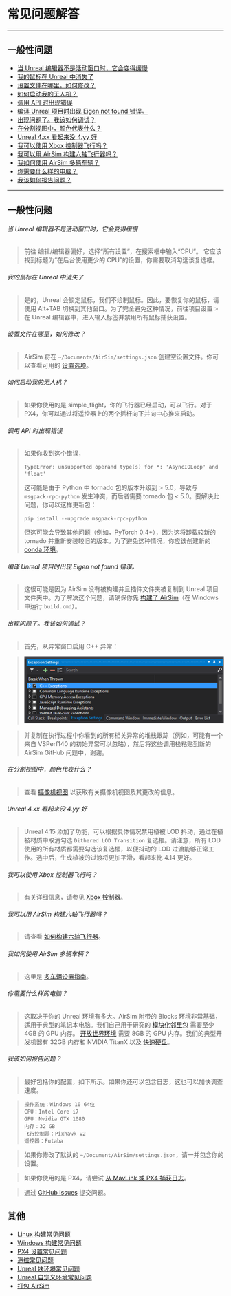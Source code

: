 # 常见问题解答

---

## 一般性问题

* [当 Unreal 编辑器不是活动窗口时，它会变得缓慢](#unreal-editor-is-slow-when-it-is-not-the-active-window)
* [我的鼠标在 Unreal 中消失了](#my-mouse-disappears-in-unreal)
* [设置文件在哪里，如何修改？](#where-is-the-setting-file-and-how-do-i-modify-it)
* [如何启动我的无人机？](#how-do-i-arm-my-drone)
* [调用 API 时出现错误](#when-making-api-call-i-get-error)
* [编译 Unreal 项目时出现 Eigen not found 错误。](#im-getting-eigen-not-found-error-when-compiling-unreal-project)
* [出现问题了。我该如何调试？](#something-went-wrong-how-do-i-debug)
* [在分割视图中，颜色代表什么？](#what-do-the-colors-mean-in-the-segmentation-view)
* [Unreal 4.xx 看起来没 4.yy 好](#unreal-4xx-doesnt-look-as-good-as-4yy)
* [我可以使用 Xbox 控制器飞行吗？](#can-i-use-an-xbox-controller-to-fly)
* [我可以用 AirSim 构建六轴飞行器吗？](#can-i-build-a-hexacopter-with-airsim)
* [我如何使用 AirSim 多辆车辆？](#how-do-i-use-airsim-with-multiple-vehicles)
* [你需要什么样的电脑？](#what-computer-do-you-need)
* [我该如何报告问题？](#how-do-i-report-issues)

---

<!-- ======================================================================= -->
## 一般性问题
<!-- ======================================================================= -->

###### 当 Unreal 编辑器不是活动窗口时，它会变得缓慢

>前往 编辑/编辑器偏好，选择“所有设置”，在搜索框中输入“CPU”。 
>它应该找到标题为“在后台使用更少的 CPU”的设置，你需要取消勾选该复选框。

<!-- ======================================================================= -->

###### 我的鼠标在 Unreal 中消失了

>是的，Unreal 会锁定鼠标，我们不绘制鼠标。因此，要恢复你的鼠标，请使用 Alt+TAB 切换到其他窗口。为了完全避免这种情况，前往项目设置 > 在 Unreal 编辑器中，进入输入标签并禁用所有鼠标捕获设置。

<!-- ======================================================================= -->

###### 设置文件在哪里，如何修改？

>AirSim 将在 `~/Documents/AirSim/settings.json` 创建空设置文件。你可以查看可用的 [设置选项](settings.md)。

<!-- ======================================================================= -->

###### 如何启动我的无人机？

>如果你使用的是 simple_flight，你的飞行器已经启动，可以飞行。对于 PX4，你可以通过将遥控器上的两个摇杆向下并向中心推来启动。

<!-- ======================================================================= -->

###### 调用 API 时出现错误

>如果你收到这个错误，
>```
>TypeError: unsupported operand type(s) for *: 'AsyncIOLoop' and 'float'
>```
>这可能是由于 Python 中 tornado 包的版本升级到 > 5.0，导致与 `msgpack-rpc-python` 发生冲突，而后者需要 tornado 包 < 5.0。要解决此问题，你可以这样更新包：
>```
>pip install --upgrade msgpack-rpc-python
>```
>但这可能会导致其他问题（例如，PyTorch 0.4+），因为这将卸载较新的 tornado 并重新安装较旧的版本。为了避免这种情况，你应该创建新的 [conda 环境](https://conda.io/docs/user-guide/tasks/manage-environments.html)。

<!-- ======================================================================= -->

###### 编译 Unreal 项目时出现 Eigen not found 错误。

>这很可能是因为 AirSim 没有被构建并且插件文件夹被复制到 Unreal 项目文件夹中。为了解决这个问题，请确保你先 [构建了 AirSim](build_windows.md)（在 Windows 中运行 `build.cmd`）。

<!-- ======================================================================= -->

###### 出现问题了。我该如何调试？

>首先，从异常窗口启用 C++ 异常：

>![exceptions](images/exceptions.png)

>并复制在执行过程中你看到的所有相关异常的堆栈跟踪（例如，可能有一个来自 VSPerf140 的初始异常可以忽略），然后将这些调用栈粘贴到新的 AirSim GitHub 问题中，谢谢。

<!-- ======================================================================= -->

###### 在分割视图中，颜色代表什么？

>查看 [摄像机视图](camera_views.md) 以获取有关摄像机视图及其更改的信息。

<!-- ======================================================================= -->

###### Unreal 4.xx 看起来没 4.yy 好

>Unreal 4.15 添加了功能，可以根据具体情况禁用植被 LOD 抖动，通过在植被材质中取消勾选 `Dithered LOD Transition` 复选框。请注意，所有 LOD 使用的所有材质都需要勾选该复选框，以便抖动的 LOD 过渡能够正常工作。选中后，生成植被的过渡将更加平滑，看起来比 4.14 更好。

<!-- ======================================================================= -->

###### 我可以使用 Xbox 控制器飞行吗？

>有关详细信息，请参见 [Xbox 控制器](xbox_controller.md)。

<!-- ======================================================================= -->

###### 我可以用 AirSim 构建六轴飞行器吗？

>请查看 [如何构建六轴飞行器](https://github.com/microsoft/airsim/wiki/hexacopter)。

<!-- ======================================================================= -->

###### 我如何使用 AirSim 多辆车辆？

>这里是 [多车辆设置指南](multi_vehicle.md)。

<!-- ======================================================================= -->

###### 你需要什么样的电脑？

>这取决于你的 Unreal 环境有多大。AirSim 附带的 Blocks 环境非常基础，适用于典型的笔记本电脑。我们自己用于研究的 [模块化邻里包](https://www.unrealengine.com/marketplace/modular-neighborhood-pack) 需要至少 4GB 的 GPU 内存。 [开放世界环境](https://www.unrealengine.com/marketplace/open-world-demo-collection) 需要 8GB 的 GPU 内存。我们的典型开发机器有 32GB 内存和 NVIDIA TitanX 以及 [快速硬盘](hard_drive.md)。

<!-- ======================================================================= -->

###### 我该如何报告问题？

>最好包括你的配置，如下所示。如果你还可以包含日志，这也可以加快调查速度。

>```
>操作系统：Windows 10 64位
>CPU：Intel Core i7
>GPU：Nvidia GTX 1080
>内存：32 GB
>飞行控制器：Pixhawk v2
>遥控器：Futaba
>```

>如果你修改了默认的 `~/Document/AirSim/settings.json`，请一并包含你的设置。

>如果你使用的是 PX4，请尝试 [从 MavLink 或 PX4 捕获日志](px4_logging.md)。

>通过 [GitHub Issues](https://github.com/microsoft/airsim/issues) 提交问题。

<!-- ======================================================================= -->
## 其他
<!-- ======================================================================= -->

* [Linux 构建常见问题](build_linux.md#faq)
* [Windows 构建常见问题](build_windows.md#faq)
* [PX4 设置常见问题](px4_setup.md#faq)
* [遥控常见问题](remote_control.md#faq)
* [Unreal 块环境常见问题](unreal_blocks.md#faq)
* [Unreal 自定义环境常见问题](unreal_custenv.md#faq)
* [打包 AirSim](build_faq.md#packaging-a-binary-including-the-airsim-plugin)